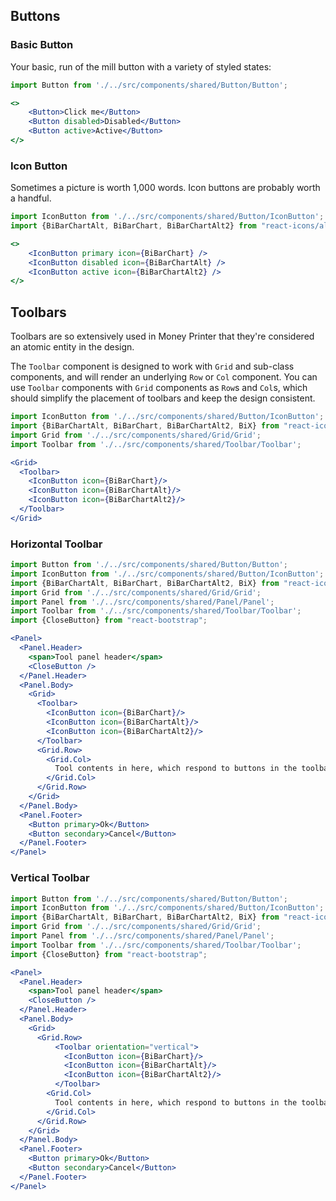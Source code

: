 ## Buttons

### Basic Button

Your basic, run of the mill button with a variety of styled states:

```jsx padded noeditor
import Button from './../src/components/shared/Button/Button';

<>
    <Button>Click me</Button>
    <Button disabled>Disabled</Button>
    <Button active>Active</Button>
</>
```

### Icon Button

Sometimes a picture is worth 1,000 words. Icon buttons are probably worth a handful.

```jsx padded noeditor
import IconButton from './../src/components/shared/Button/IconButton';
import {BiBarChartAlt, BiBarChart, BiBarChartAlt2} from "react-icons/all";

<>
    <IconButton primary icon={BiBarChart} />
    <IconButton disabled icon={BiBarChartAlt} />
    <IconButton active icon={BiBarChartAlt2} />
</>
```

## Toolbars

Toolbars are so extensively used in Money Printer that they're considered an atomic entity in the design.

The `Toolbar` component is designed to work with `Grid` and sub-class components, and will render an underlying `Row`
or `Col` component. You can use `Toolbar` components with `Grid` components as `Row`s and `Col`s, which should simplify
the placement of toolbars and keep the design consistent.


```jsx noeditor
import IconButton from './../src/components/shared/Button/IconButton';
import {BiBarChartAlt, BiBarChart, BiBarChartAlt2, BiX} from "react-icons/all";
import Grid from './../src/components/shared/Grid/Grid';
import Toolbar from './../src/components/shared/Toolbar/Toolbar';

<Grid>
  <Toolbar>
    <IconButton icon={BiBarChart}/>
    <IconButton icon={BiBarChartAlt}/>
    <IconButton icon={BiBarChartAlt2}/>
  </Toolbar>
</Grid>
```

### Horizontal Toolbar

```jsx noeditor
import Button from './../src/components/shared/Button/Button';
import IconButton from './../src/components/shared/Button/IconButton';
import {BiBarChartAlt, BiBarChart, BiBarChartAlt2, BiX} from "react-icons/all";
import Grid from './../src/components/shared/Grid/Grid';
import Panel from './../src/components/shared/Panel/Panel';
import Toolbar from './../src/components/shared/Toolbar/Toolbar';
import {CloseButton} from "react-bootstrap";

<Panel>
  <Panel.Header>
    <span>Tool panel header</span>
    <CloseButton />
  </Panel.Header>
  <Panel.Body>
    <Grid>
      <Toolbar>
        <IconButton icon={BiBarChart}/>
        <IconButton icon={BiBarChartAlt}/>
        <IconButton icon={BiBarChartAlt2}/>
      </Toolbar>
      <Grid.Row>
        <Grid.Col>
          Tool contents in here, which respond to buttons in the toolbar
        </Grid.Col>
      </Grid.Row>
    </Grid>
  </Panel.Body>
  <Panel.Footer>
    <Button primary>Ok</Button>
    <Button secondary>Cancel</Button>
  </Panel.Footer>
</Panel>
```

### Vertical Toolbar

```jsx noeditor
import Button from './../src/components/shared/Button/Button';
import IconButton from './../src/components/shared/Button/IconButton';
import {BiBarChartAlt, BiBarChart, BiBarChartAlt2, BiX} from "react-icons/all";
import Grid from './../src/components/shared/Grid/Grid';
import Panel from './../src/components/shared/Panel/Panel';
import Toolbar from './../src/components/shared/Toolbar/Toolbar';
import {CloseButton} from "react-bootstrap";

<Panel>
  <Panel.Header>
    <span>Tool panel header</span>
    <CloseButton />
  </Panel.Header>
  <Panel.Body>
    <Grid>
      <Grid.Row>
          <Toolbar orientation="vertical">
            <IconButton icon={BiBarChart}/>
            <IconButton icon={BiBarChartAlt}/>
            <IconButton icon={BiBarChartAlt2}/>
          </Toolbar>
        <Grid.Col>
          Tool contents in here, which respond to buttons in the toolbar
        </Grid.Col>
      </Grid.Row>
    </Grid>
  </Panel.Body>
  <Panel.Footer>
    <Button primary>Ok</Button>
    <Button secondary>Cancel</Button>
  </Panel.Footer>
</Panel>
```
